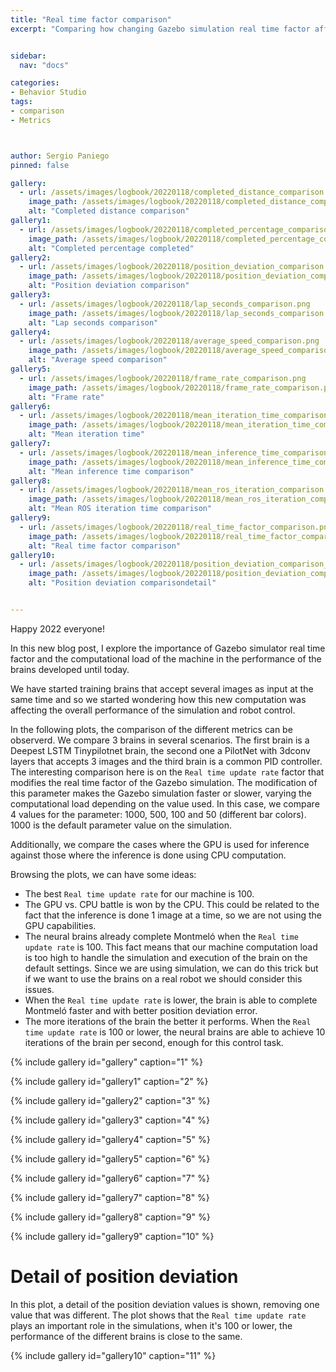 ```yaml
---
title: "Real time factor comparison"
excerpt: "Comparing how changing Gazebo simulation real time factor affects the results"


sidebar:
  nav: "docs"

categories:
- Behavior Studio
tags:
- comparison
- Metrics



author: Sergio Paniego
pinned: false

gallery:
  - url: /assets/images/logbook/20220118/completed_distance_comparison.png
    image_path: /assets/images/logbook/20220118/completed_distance_comparison.png
    alt: "Completed distance comparison"
gallery1:
  - url: /assets/images/logbook/20220118/completed_percentage_comparison.png
    image_path: /assets/images/logbook/20220118/completed_percentage_comparison.png
    alt: "Completed percentage completed"
gallery2:
  - url: /assets/images/logbook/20220118/position_deviation_comparison.png
    image_path: /assets/images/logbook/20220118/position_deviation_comparison.png
    alt: "Position deviation comparison"
gallery3:
  - url: /assets/images/logbook/20220118/lap_seconds_comparison.png
    image_path: /assets/images/logbook/20220118/lap_seconds_comparison.png
    alt: "Lap seconds comparison"
gallery4:
  - url: /assets/images/logbook/20220118/average_speed_comparison.png
    image_path: /assets/images/logbook/20220118/average_speed_comparison.png
    alt: "Average speed comparison"
gallery5:
  - url: /assets/images/logbook/20220118/frame_rate_comparison.png
    image_path: /assets/images/logbook/20220118/frame_rate_comparison.png
    alt: "Frame rate"
gallery6:
  - url: /assets/images/logbook/20220118/mean_iteration_time_comparison.png
    image_path: /assets/images/logbook/20220118/mean_iteration_time_comparison.png
    alt: "Mean iteration time"
gallery7:
  - url: /assets/images/logbook/20220118/mean_inference_time_comparison.png
    image_path: /assets/images/logbook/20220118/mean_inference_time_comparison.png
    alt: "Mean inference time comparison"
gallery8:
  - url: /assets/images/logbook/20220118/mean_ros_iteration_comparison.png
    image_path: /assets/images/logbook/20220118/mean_ros_iteration_comparison.png
    alt: "Mean ROS iteration time comparison"
gallery9:
  - url: /assets/images/logbook/20220118/real_time_factor_comparison.png
    image_path: /assets/images/logbook/20220118/real_time_factor_comparison.png
    alt: "Real time factor comparison"
gallery10:
  - url: /assets/images/logbook/20220118/position_deviation_comparison_detail.png
    image_path: /assets/images/logbook/20220118/position_deviation_comparison_detail.png
    alt: "Position deviation comparisondetail"


---
```


Happy 2022 everyone!

In this new blog post, I explore the importance of Gazebo simulator real time factor and the computational load of the machine in the 
performance of the brains developed until today.

We have started training brains that accept several images as input at the same time and so we started wondering how this new 
computation was affecting the overall performance of the simulation and robot control. 

In the following plots, the comparison of the different metrics can be observerd. We compare 3 brains in several scenarios. 
The first brain is a Deepest LSTM Tinypilotnet brain, the second one a PilotNet with 3dconv layers that accepts 3 images and the third
brain is a common PID controller. The interesting comparison here is on the `Real time update rate` factor that modifies the real time factor
of the Gazebo simulation. The modification of this parameter makes the Gazebo simulation faster or slower, varying the computational load depending
on the value used. In this case, we compare 4 values for the parameter: 1000, 500, 100 and 50 (different bar colors). 1000 is the default parameter value on the simulation.

Additionally, we compare the cases where the GPU is used for inference against those where the inference is done using CPU computation.

Browsing the plots, we can have some ideas:
* The best `Real time update rate` for our machine is 100.
* The GPU vs. CPU battle is won by the CPU. This could be related to the fact that the inference is done 1 image at a time, so we are not using the 
GPU capabilities.
* The neural brains already complete Montmeló when the `Real time update rate` is 100. This fact means that our machine computation load is too high to handle
the simulation and execution of the brain on the default settings. Since we are using simulation, we can do this trick but if we want to use the brains
  on a real robot we should consider this issues.
* When the `Real time update rate` is lower, the brain is able to complete Montmeló faster and with better position deviation error.
* The more iterations of the brain the better it performs. When the `Real time update rate` is 100 or lower, the neural brains are able to achieve 10 iterations
of the brain per second, enough for this control task.



{% include gallery id="gallery" caption="1" %}

{% include gallery id="gallery1" caption="2" %}

{% include gallery id="gallery2" caption="3" %}

{% include gallery id="gallery3" caption="4" %}

{% include gallery id="gallery4" caption="5" %}

{% include gallery id="gallery5" caption="6" %}

{% include gallery id="gallery6" caption="7" %}

{% include gallery id="gallery7" caption="8" %}

{% include gallery id="gallery8" caption="9" %}

{% include gallery id="gallery9" caption="10" %}

# Detail of position deviation

In this plot, a detail of the position deviation values is shown, removing one value that was different. 
The plot shows that the `Real time update rate` plays an important role in the simulations, when it's 100 or lower, the
performance of the different brains is close to the same.

{% include gallery id="gallery10" caption="11" %}